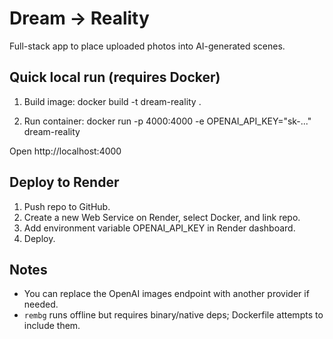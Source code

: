 # Dream → Reality

Full-stack app to place uploaded photos into AI-generated scenes.

## Quick local run (requires Docker)
1. Build image:
   docker build -t dream-reality .

2. Run container:
   docker run -p 4000:4000 -e OPENAI_API_KEY="sk-..." dream-reality

Open http://localhost:4000

## Deploy to Render
1. Push repo to GitHub.
2. Create a new Web Service on Render, select Docker, and link repo.
3. Add environment variable OPENAI_API_KEY in Render dashboard.
4. Deploy.

## Notes
- You can replace the OpenAI images endpoint with another provider if needed.
- `rembg` runs offline but requires binary/native deps; Dockerfile attempts to include them.
